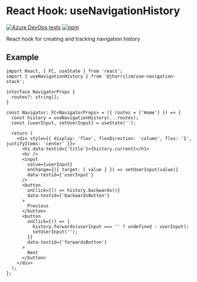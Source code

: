 # React Hook: useNavigationHistory

[![Azure DevOps tests]](https://dev.azure.com/josephharrisonlim/josephharrisonlim/_build?definitionId=5&_a=summary)
[![npm]](https://www.npmjs.com/package/@jharrilim/use-navigation-history)

React hook for creating and tracking navigation history

[Azure DevOps tests]: https://img.shields.io/azure-devops/tests/josephharrisonlim/josephharrisonlim/5?style=flat-square

[npm]: (https://img.shields.io/npm/v/@jharrilim/use-navigation-history?style=flat-square)


## Example

```tsx
import React, { FC, useState } from 'react';
import { useNavigationHistory } from '@jharrilim/use-navigation-stack';

interface NavigatorProps {
  routes?: string[];
}

const Navigator: FC<NavigatorProps> = ({ routes = ['Home'] }) => {
  const history = useNavigationHistory(...routes);
  const [userInput, setUserInput] = useState('');

  return (
    <div style={{ display: 'flex', flexDirection: 'column', flex: '1', justifyItems: 'center' }}>
      <h1 data-testid={'title'}>{history.current}</h1>
      <hr />
      <input
        value={userInput}
        onChange={({ target: { value } }) => setUserInput(value)}
        data-testid={'userInput'}
      />
      <button
        onClick={() => history.backwards()}
        data-testid={'backwardsButton'}
      >
        Previous
      </button>
      <button
        onClick={() => {
          history.forwards(userInput === '' ? undefined : userInput);
          setUserInput('');
        }}
        data-testid={'forwardsButton'}
      >
        Next
      </button>
    </div>
  );
};
```